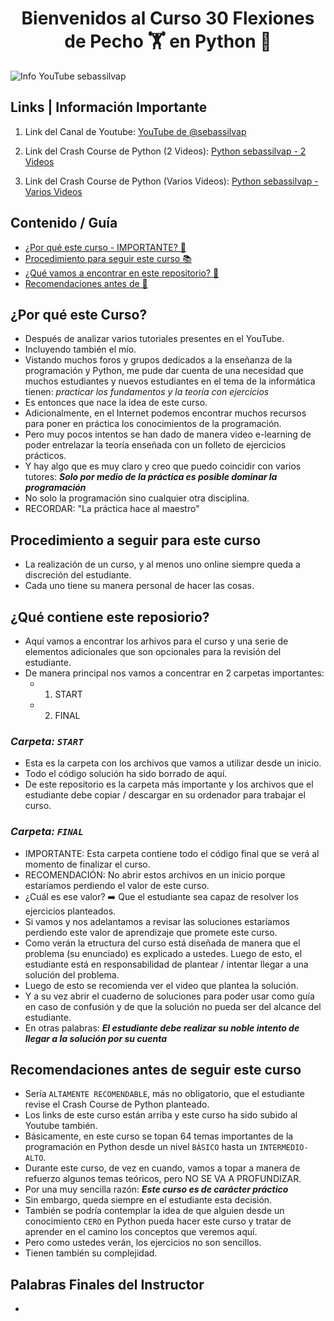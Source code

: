 <h1 align='center'><strong>
	Bienvenidos al Curso 30 Flexiones de Pecho 🏋️ en Python 🐍
</strong></h1>

<div>
	<img src="/ARCHIVOS_VARIOS/YouTube_Channel.gif" alt='Info YouTube sebassilvap'>
</div>

<h2><strong>
	Links | Información Importante
</strong></h2>

1) Link del Canal de Youtube: <a href="https://youtube.com/@sebassilvap?si=1Ckhl2GmHjsCWbr8" target="_blank">YouTube de @sebassilvap</a>

2) Link del Crash Course de Python (2 Videos): <a href="https://youtube.com/playlist?list=PLNj5XPR8aYfjydt_sOfzpmJw5XQooU5xb&si=UzOgV4apOCheOgWD" target="_blank">Python sebassilvap - 2 Videos</a>

3) Link del Crash Course de Python (Varios Videos): <a href="https://youtube.com/playlist?list=PLNj5XPR8aYfiocF1_XqbAbmUlYdZapeLk&si=D_M-jcJ0wAI_w_Ey" target="_blank">Python sebassilvap - Varios Videos</a>

<h2><strong>
	Contenido / Guía
</strong></h2>

* <a href='#link_1'>¿Por qué este curso - IMPORTANTE? 🙋</a>
* <a href='#link_2'>Procedimiento para seguir este curso 📚</a>
* <a href='#link_3'>¿Qué vamos a encontrar en este repositorio? 💾</a>
* <a href='#link_4'>Recomendaciones antes de 🐣</a>

<h2 id='link_1'><strong>
	¿Por qué este Curso?
</strong></h2>

* Después de analizar varios tutoriales presentes en el YouTube.
* Incluyendo también el mío.
* Vistando muchos foros y grupos dedicados a la enseñanza de la programación y Python, me pude dar cuenta de una necesidad que muchos estudiantes y nuevos estudiantes en el tema de la informática tienen: *practicar los fundamentos y la teoría con ejercicios*
* Es entonces que nace la idea de este curso.
* Adicionalmente, en el Internet podemos encontrar muchos recursos para poner en práctica los conocimientos de la programación.
* Pero muy pocos intentos se han dado de manera video e-learning de poder entrelazar la teoría enseñada con un folleto de ejercicios prácticos.
* Y hay algo que es muy claro y creo que puedo coincidir con varios tutores: ***Solo por medio de la práctica es posible dominar la programación***
* No solo la programación sino cualquier otra disciplina.
* RECORDAR: "La práctica hace al maestro"

<h2 id='link_2'><strong>
	Procedimiento a seguir para este curso
</strong></h2>

* La realización de un curso, y al menos uno online siempre queda a discreción del estudiante.
* Cada uno tiene su manera personal de hacer las cosas.

<h2 id='link_3'><strong>
	¿Qué contiene este reposiorio?
</strong></h2>

* Aquí vamos a encontrar los arhivos para el curso y una serie de elementos adicionales que son opcionales para la revisión del estudiante.
* De manera principal nos vamos a concentrar en 2 carpetas importantes:
	* 1. START
	* 2. FINAL

### ***Carpeta: `START`***

- Esta es la carpeta con los archivos que vamos a utilizar desde un inicio.
- Todo el código solución ha sido borrado de aquí.
- De este repositorio es la carpeta más importante y los archivos que el estudiante debe copiar / descargar en su ordenador para trabajar el curso.

### ***Carpeta: `FINAL`***

- IMPORTANTE: Esta carpeta contiene todo el código final que se verá al momento de finalizar el curso.
- RECOMENDACIÓN: No abrir estos archivos en un inicio porque estaríamos perdiendo el valor de este curso.
- ¿Cuál es ese valor? ➡️ Que el estudiante sea capaz de resolver los ejercicios planteados.
- Si vamos y nos adelantamos a revisar las soluciones estaríamos perdiendo este valor de aprendizaje que promete este curso.
- Como verán la etructura del curso está diseñada de manera que el problema (su enunciado) es explicado a ustedes. Luego de esto, el estudiante está en responsabilidad de plantear / intentar llegar a una solución del problema.
- Luego de esto se recomienda ver el video que plantea la solución.
- Y a su vez abrir el cuaderno de soluciones para poder usar como guía en caso de confusión y de que la solución no pueda ser del alcance del estudiante.
- En otras palabras: ***El estudiante debe realizar su noble intento de llegar a la solución por su cuenta***


<h2 id='link_4'><strong>
	Recomendaciones antes de seguir este curso
</strong></h2>

- Sería `ALTAMENTE RECOMENDABLE`, más no obligatorio, que el estudiante revise el Crash Course de Python planteado.
- Los links de este curso están arriba y este curso ha sido subido al Youtube también.
- Básicamente, en este curso se topan 64 temas importantes de la programación en Python desde un nivel `BÁSICO` hasta un `INTERMEDIO-ALTO`.
- Durante este curso, de vez en cuando, vamos a topar a manera de refuerzo algunos temas teóricos, pero NO SE VA A PROFUNDIZAR.
- Por una muy sencilla razón: ***Este curso es de carácter práctico***
- Sin embargo, queda siempre en el estudiante esta decisión.
- También se podría contemplar la idea de que alguien desde un conocimiento `CERO` en Python pueda hacer este curso y tratar de aprender en el camino los conceptos que veremos aquí.
- Pero como ustedes verán, los ejercicios no son sencillos.
- Tienen también su complejidad.

<h2><strong>
	Palabras Finales del Instructor
</strong></h2>

- 